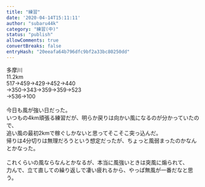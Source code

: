 ```yaml
---
title: "練習"
date: '2020-04-14T15:11:11'
author: "subaru44k"
category: "練習(中)"
status: "publish"
allowComments: true
convertBreaks: false
entryHash: "20eeafa64b796dfc9bf2a33bc80250dd"
---
```

多摩川<br>
11.2km<br>
517→459→429→452→440<br>
→350→343→359→359→523<br>
→536→100<br>
<br>
今日も風が強い日だった。<br>
いつもの4km頑張る練習だが、明らか戻りは向かい風になるのが分かっていたので、<br>
追い風の最初2kmで稼ぐしかないと思ってそこそこ突っ込んだ。<br>
帰りは4分切りは無理だろうという想定だったが、ちょっと風弱まったのかなんとかなった。<br>
<br>
これくらいの風ならなんとかなるが、本当に風強いときは突風に煽られて、<br>
力んで、立て直しての繰り返しで凄い疲れるから、やっぱ無風が一番だなと思う。
